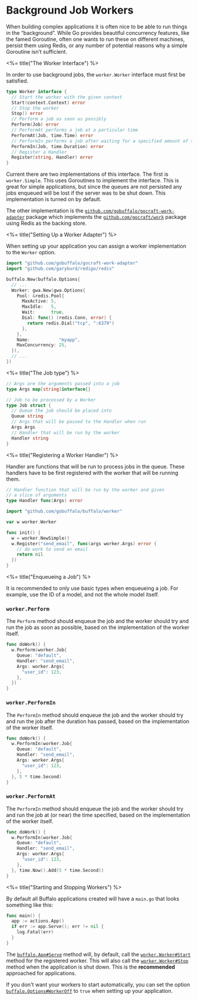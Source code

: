 # Background Job Workers

When building complex applications it is often nice to be able to run things in the “background”. While Go provides beautiful concurrency features, like the famed Goroutine, often one wants to run these on different machines, persist them using Redis, or any number of potential reasons why a simple Goroutine isn’t sufficient.

<%= title("The Worker Interface") %>

In order to use background jobs, the `worker.Worker` interface must first be satisfied.

```go
type Worker interface {
  // Start the worker with the given context
  Start(context.Context) error
  // Stop the worker
  Stop() error
  // Perform a job as soon as possibly
  Perform(Job) error
  // PerformAt performs a job at a particular time
  PerformAt(Job, time.Time) error
  // PerformIn performs a job after waiting for a specified amount of time
  PerformIn(Job, time.Duration) error
  // Register a Handler
  Register(string, Handler) error
}
```

Current there are two implementations of this interface. The first is `worker.Simple`. This uses Goroutines to implement the interface. This is great for simple applications, but since the queues are not persisted any jobs enqueued will be lost if the server was to be shut down. This implementation is turned on by default.

The other implementation is the [`github.com/gobuffalo/gocraft-work-adapter`](https://github.com/gobuffalo/gocraft-work-adapter) package which implements the [`github.com/gocraft/work`](https://github.com/gocraft/work) package using Redis as the backing store.

<%= title("Setting Up a Worker Adapter") %>

When setting up your application you can assign a worker implementation to the `Worker` option.

```go
import "github.com/gobuffalo/gocraft-work-adapter"
import "github.com/garyburd/redigo/redis"

buffalo.New(buffalo.Options{
  // ...
  Worker: gwa.New(gwa.Options{
    Pool: &redis.Pool{
      MaxActive: 5,
      MaxIdle:   5,
      Wait:      true,
      Dial: func() (redis.Conn, error) {
        return redis.Dial("tcp", ":6379")
      },
    },
    Name:           "myapp",
    MaxConcurrency: 25,
  }),
  // ...
})
```

<%= title("The Job type") %>

```go
// Args are the arguments passed into a job
type Args map[string]interface{}

// Job to be processed by a Worker
type Job struct {
  // Queue the job should be placed into
  Queue string
  // Args that will be passed to the Handler when run
  Args Args
  // Handler that will be run by the worker
  Handler string
}
```

<%= title("Registering a Worker Handler") %>

Handler are functions that will be run to process jobs in the queue. These handlers have to be first registered with the worker that will be running them.

```go
// Handler function that will be run by the worker and given
// a slice of arguments
type Handler func(Args) error
```

```go
import "github.com/gobuffalo/buffalo/worker"

var w worker.Worker

func init() {
  w = worker.NewSimple()
  w.Register("send_email", func(args worker.Args) error {
    // do work to send an email
    return nil
  })
}
```

<%= title("Enqueueing a Job") %>

It is recommended to only use basic types when enqueueing a job. For example, use the ID of a model, and not the whole model itself.

### `worker.Perform`

The `Perform` method should enqueue the job and the worker should try and run the job as soon as possible, based on the implementation of the worker itself.

```go
func doWork() {
  w.Perform(worker.Job{
    Queue: "default",
    Handler: "send_email",
    Args: worker.Args{
      "user_id": 123,
    },
  })
}
```

### `worker.PerformIn`

The `PerformIn` method should enqueue the job and the worker should try and run the job after the duration has passed, based on the implementation of the worker itself.

```go
func doWork() {
  w.PerformIn(worker.Job{
    Queue: "default",
    Handler: "send_email",
    Args: worker.Args{
      "user_id": 123,
    },
  }, 5 * time.Second)
}
```

### `worker.PerformAt`

The `PerformIn` method should enqueue the job and the worker should try and run the job at (or near) the time specified, based on the implementation of the worker itself.

```go
func doWork() {
  w.PerformIn(worker.Job{
    Queue: "default",
    Handler: "send_email",
    Args: worker.Args{
      "user_id": 123,
    },
  }, time.Now().Add(5 * time.Second))
}
```

<%= title("Starting and Stopping Workers") %>

By default all Buffalo applications created will have a `main.go` that looks something like this:

```go
func main() {
  app := actions.App()
  if err := app.Serve(); err != nil {
    log.Fatal(err)
  }
}
```

The [`buffalo.App#Serve`](https://godoc.org/github.com/gobuffalo/buffalo#App.Serve) method will, by default, call the [`worker.Worker#Start`](https://godoc.org/github.com/gobuffalo/buffalo/worker#Worker) method for the registered worker. This will also call the [`worker.Worker#Stop`](https://godoc.org/github.com/gobuffalo/buffalo/worker#Worker) method when the application is shut down. This is the **recommended** approached for applications.

If you don't want your workers to start automatically, you can set the option [`buffalo.Options#WorkerOff`](https://godoc.org/github.com/gobuffalo/buffalo#Options) to `true` when setting up your application.
